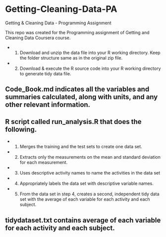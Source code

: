 # Getting-Cleaning-Data-PA
Getting &amp; Cleaning Data - Programming Assignment

This repo was created for the Programming assignment of Getting and Cleaning Data Coursera course.
*  	1) Download and unzip the data file into your R working directory. Keep the folder structure same as in the original zip file.
*	2) Download & execute the R source code into your R working directory to generate tidy data file.

## Code_Book.md indicates all the variables and summaries calculated, along with units, and any other relevant information.

## R script called run_analysis.R that does the following.
* 1. Merges the training and the test sets to create one data set.
* 2. Extracts only the measurements on the mean and standard deviation for each measurement.
* 3. Uses descriptive activity names to name the activities in the data set
* 4. Appropriately labels the data set with descriptive variable names.
* 5. From the data set in step 4, creates a second, independent tidy data set with the average of each variable for each activity and each subject.

## tidydataset.txt contains average of each variable for each activity and each subject.